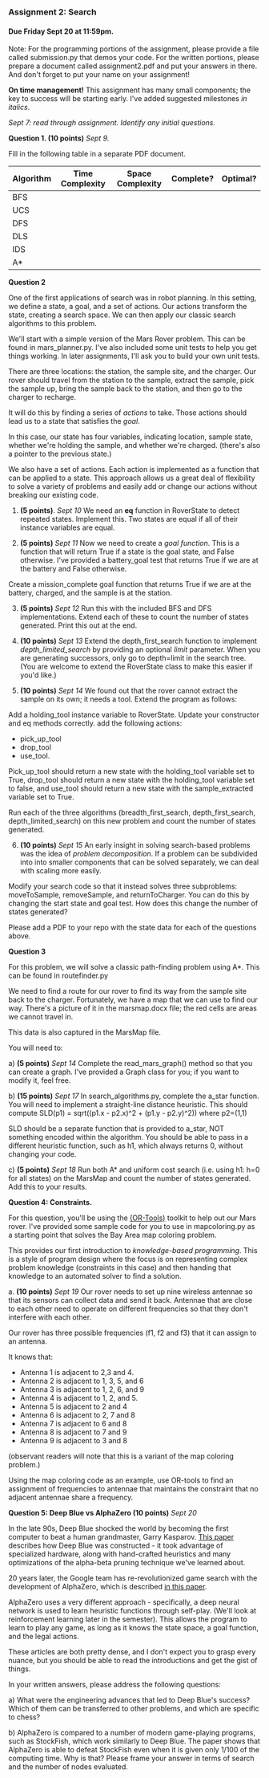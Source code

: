 ### Assignment 2: Search
#### Due Friday Sept 20 at 11:59pm. 

Note: For the programming  portions of the assignment, please provide a file called submission.py that demos your code.
For the written portions, please prepare a document called assignment2.pdf and put your answers in there.
And don't forget to put your name on your assignment!

**On time management!** This assignment has many small components; the key to success will be starting early.
I've added suggested milestones _in italics_. 

_Sept 7: read through assignment. Identify any initial questions._

**Question 1. (10 points)**
_Sept 9._

Fill in the following table in a separate PDF document.

| Algorithm  | Time Complexity  | Space Complexity  | Complete?  | Optimal?  |
|---|---|---|---|---|
| BFS  |   |   |   |   |
| UCS  |   |   |   |   |
| DFS   |   |   |   |   |
| DLS  |   |   |   |   |
| IDS |    |   |   |   |
|A*  |    |    |   |   |

**Question 2** 

One of the first applications of search was in robot planning. In this setting, we define a state, a goal, and a set 
of actions. Our actions transform the state, creating a search space. We can then apply our classic search
algorithms to this problem.

We'll start with a simple version of the Mars Rover problem. This can be found in mars_planner.py. 
I've also included some unit tests to help you get things working. In later assignments, I'll ask you to build 
your own unit tests.

There are three locations: the station, the sample site, and the charger.
Our rover should travel from the station to the sample, extract the sample, pick the sample up,
bring the sample back to the station, and then go to the charger to recharge. 

It will do this by finding a series of *actions* to take. Those actions should lead us to a state that satisfies the *goal*.

In this case, our state has four variables, indicating location, sample state,  
whether we're holding the sample, and whether we're charged. (there's also a pointer to the previous state.)

We also have a set of actions. Each action is implemented as a function that can be applied to a state.
This approach allows us a great deal of flexibility to solve a variety of problems and easily add or change 
our actions without breaking our existing code.

1. **(5 points)**. _Sept 10_ We need an __eq__ function in RoverState to detect repeated states. Implement this. 
Two states are equal if all of their instance variables are equal.

2. **(5 points)** _Sept 11_ Now we need to create a *goal function*. This is a function that will return True if a state is the goal state,
and False otherwise. I've provided a battery_goal test that returns True if we are at the battery and False otherwise.

Create a mission_complete goal function that returns True if we are at the battery, charged, and the sample is at the station.

3. **(5 points)** _Sept 12_ Run this with the included BFS and DFS implementations. Extend each of these to count the number of states generated. 
Print this out at the end.

4. **(10 points)** _Sept 13_ Extend the depth_first_search function to implement *depth_limited_search* by providing an optional *limit* parameter. 
When you are generating successors, only go to depth=limit in the search tree. (You are welcome to extend the RoverState class 
to make this easier if you'd like.) 

5. **(10 points)** _Sept 14_ We found out that the rover cannot extract the sample on its own; it needs a tool. Extend the program as follows: 

Add a holding_tool instance variable to RoverState. Update your constructor and eq methods correctly.
add the following actions: 
-   pick_up_tool 
- drop_tool 
- use_tool. 

Pick_up_tool should return a new state with the holding_tool 
variable set to True, drop_tool should return a new state with the holding_tool variable set to false, and use_tool should 
return a new state with the sample_extracted variable set to True.

Run each of the three algorithms (breadth_first_search, depth_first_search, depth_limited_search) 
on this new problem and count the number of states generated. 

6. **(10 points)** _Sept 15_ An early insight in solving search-based problems was the idea of *problem decomposition*. If a 
problem can be subdivided into into smaller components that can be solved separately, we can deal with scaling more easily.

Modify your search code so that it instead solves three subproblems: moveToSample, removeSample, and returnToCharger.
You can do this by changing the start state and goal test. How does this change the number of states generated? 

Please add a PDF to your repo with the state data for each of the questions above.

**Question 3** 

For this problem, we will solve a classic path-finding problem using A*. This can be found in routefinder.py

We need to find a route for our rover to find its way from the sample site back to the charger. 
Fortunately, we have a map that we can use to find our way. 
There's a picture of it in the marsmap.docx file; the red cells are areas we cannot travel in.

This data is also captured in the MarsMap file.

You will need to:

a) **(5 points)** _Sept 14_ Complete the read_mars_graph() method so that you can create a graph. 
I've provided a Graph class for you; if you want to modify it, feel free. 

b) **(15 points)** _Sept 17_ In search_algorithms.py, complete the a_star function. 
You will need to implement a straight-line distance heuristic. 
This should compute SLD(p1) = sqrt((p1.x - p2.x)^2 + (p1.y - p2.y)^2)) where p2=(1,1)

SLD should be a separate function that is provided to a_star, NOT something encoded within the algorithm. 
You should be able to pass in a different heuristic function, such as h1, which always returns 0, without changing your code.

c) **(5 points)** _Sept 18_ Run both A* and uniform cost search (i.e. using h1: h=0 for all states) 
on the MarsMap and count the number of states generated. Add this to your results.

**Question 4: Constraints.**

For this question, you'll be using the [(OR-Tools)](https://developers.google.com/optimization) toolkit to help out our Mars rover.
I've provided some sample code for you to use in mapcoloring.py as a starting point that solves
the Bay Area map coloring problem.

This provides our first introduction to *knowledge-based programming*. This is a style of program design
where the focus is on representing complex problem knowledge (constraints in this case) and then handing that
knowledge to an automated solver to find a solution. 

a. **(10 points)** _Sept 19_ Our rover needs to set up nine wireless antennae so that its sensors can collect data and send it back. 
Antennae that are close to each other need to operate on different frequencies so that they don't interfere with each other.

Our rover has three possible frequencies (f1, f2 and f3) that it can assign to an antenna.

It knows that:
- Antenna 1 is adjacent to 2,3 and 4.
- Antenna 2 is adjacent to 1, 3, 5, and 6
- Antenna 3 is adjacent to 1, 2, 6, and 9
- Antenna 4 is adjacent to 1, 2, and 5.
- Antenna 5 is adjacent to 2 and 4
- Antenna 6 is adjacent to 2, 7 and 8
- Antenna 7 is adjacent to 6 and 8
- Antenna 8 is adjacent to 7 and 9
- Antenna 9 is adjacent to 3 and 8

(observant readers will note that this is a variant of the map coloring problem.)

Using the map coloring code as an example, use OR-tools to find an assignment of frequencies to antennae that maintains the constraint that
no adjacent antennae share a frequency.


**Question 5: Deep Blue vs AlphaZero (10 points)**
_Sept 20_

In the late 90s, Deep Blue shocked the world by becoming the first computer to beat a human grandmaster, Garry Kasparov. 
[This paper](https://www.sciencedirect.com/science/article/pii/S0004370201001291?ref=pdf_download&fr=RR-2&rr=851930c31a9617ea) 
describes how Deep Blue was constructed - it took advantage of specialized hardware, 
along with hand-crafted heuristics and many optimizations of the alpha-beta pruning technique we've learned about.

20 years later, the Google team has re-revolutionized game search with the development of AlphaZero, 
which is described [in this paper](https://arxiv.org/pdf/1712.01815.pdf).

AlphaZero uses a very different approach - specifically, a deep neural network is used to learn heuristic functions 
through self-play. (We'll look at reinforcement learning later in the semester). This allows the program to learn to 
play any game, as long as it knows the state space, a goal function, and the legal actions.

These articles are both pretty dense, and I don't expect you to grasp every nuance, but you should be able to read the 
introductions and get the gist of things.

In your written answers, please address the following questions: 

a) What were the engineering advances that led to Deep Blue's success? Which of them can be transferred to other problems, 
and which are specific to chess?

b) AlphaZero is compared to a number of modern game-playing programs, such as StockFish, which work similarly to Deep Blue. 
The paper shows that AlphaZero is able to defeat StockFish even when it is given only 1/100 of the computing time. 
Why is that? Please frame your answer in terms of search and the number of nodes evaluated.


 